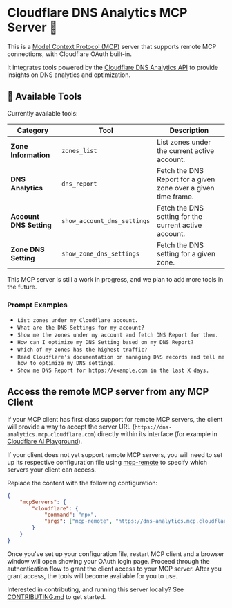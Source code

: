 # Cloudflare DNS Analytics MCP Server 📡

This is a [Model Context Protocol (MCP)](https://modelcontextprotocol.io/introduction) server that supports remote MCP
connections, with Cloudflare OAuth built-in.

It integrates tools powered by the [Cloudflare DNS Analytics API](https://developers.cloudflare.com/api/resources/dns/) to provide insights on DNS analytics and optimization.

## 🔨 Available Tools

Currently available tools:

| **Category**            | **Tool**                    | **Description**                                                |
| ----------------------- | --------------------------- | -------------------------------------------------------------- |
| **Zone Information**    | `zones_list`                | List zones under the current active account.                   |
| **DNS Analytics**       | `dns_report`                | Fetch the DNS Report for a given zone over a given time frame. |
| **Account DNS Setting** | `show_account_dns_settings` | Fetch the DNS setting for the current active account.          |
| **Zone DNS Setting**    | `show_zone_dns_settings`    | Fetch the DNS setting for a given zone.                        |

This MCP server is still a work in progress, and we plan to add more tools in the future.

### Prompt Examples

- `List zones under my Cloudflare account.`
- `What are the DNS Settings for my account?`
- `Show me the zones under my account and fetch DNS Report for them.`
- `How can I optimize my DNS Setting based on my DNS Report?`
- `Which of my zones has the highest traffic?`
- `Read Cloudflare's documentation on managing DNS records and tell me how to optimize my DNS settings.`
- `Show me DNS Report for https://example.com in the last X days.`

## Access the remote MCP server from any MCP Client

If your MCP client has first class support for remote MCP servers, the client will provide a way to accept the server URL (`https://dns-analytics.mcp.cloudflare.com`) directly within its interface (for example in [Cloudflare AI Playground](https://playground.ai.cloudflare.com/)).

If your client does not yet support remote MCP servers, you will need to set up its respective configuration file using [mcp-remote](https://www.npmjs.com/package/mcp-remote) to specify which servers your client can access.

Replace the content with the following configuration:

```json
{
	"mcpServers": {
		"cloudflare": {
			"command": "npx",
			"args": ["mcp-remote", "https://dns-analytics.mcp.cloudflare.com/sse"]
		}
	}
}
```

Once you've set up your configuration file, restart MCP client and a browser window will open showing your OAuth login page. Proceed through the authentication flow to grant the client access to your MCP server. After you grant access, the tools will become available for you to use.

Interested in contributing, and running this server locally? See [CONTRIBUTING.md](CONTRIBUTING.md) to get started.

